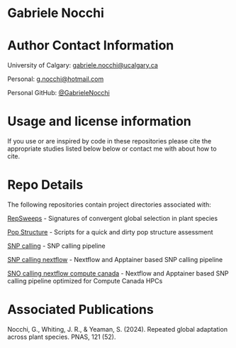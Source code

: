# Gabriele Nocchi
# Author Contact Information
University of Calgary: gabriele.nocchi@ucalgary.ca

Personal: g.nocchi@hotmail.com

Personal GitHub: [@GabrieleNocchi](https://github.com/GabrieleNocchi)

# Usage and license information
If you use or are inspired by code in these repositories please cite the appropriate studies listed below below or contact me with about how to cite.

# Repo Details

The following repositories contain project directories associated with:

[RepSweeps](https://github.com/GabrieleNocchi/RepSweeps) - Signatures of convergent global selection in plant species

[Pop Structure](https://github.com/GabrieleNocchi/population_structure_analysis) - Scripts for a quick and dirty pop structure assessment

[SNP calling](https://github.com/GabrieleNocchi/snp_calling_bcftools_slurm) - SNP calling pipeline

[SNP calling nextflow](https://github.com/GabrieleNocchi/nextflow_snp_calling_linux) - Nextflow and Apptainer based SNP calling pipeline

[SNO calling nextflow compute canada](https://github.com/GabrieleNocchi/nextflow_snp_calling_computecanada_narval) - Nextflow and Apptainer based SNP calling pipeline optimized for Compute Canada HPCs



# Associated Publications
Nocchi, G., Whiting, J. R.,  & Yeaman, S. (2024). Repeated global adaptation across plant species. PNAS, 121 (52).
